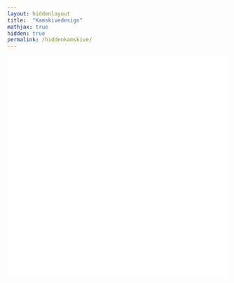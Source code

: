 ```yaml
---
layout: hiddenlayout
title:  "Kamskivedesign"
mathjax: true
hidden: true
permalink: /hiddenkamskive/
---
```


<div style="background-color: #FFFFFF; height: 505px" >
    <script src="https://cdnjs.cloudflare.com/ajax/libs/p5.js/1.1.9/p5.js"></script>
    <script src="https://cdnjs.cloudflare.com/ajax/libs/p5.js/1.1.9/addons/p5.sound.min.js"></script>
    <script src="/assets/p5js/kamskive/partikkel.js"></script> 
    <script src="/assets/p5js/kamskive/sketch.js"></script> 
    <div id="canvasForHTML"></div>
</div>



